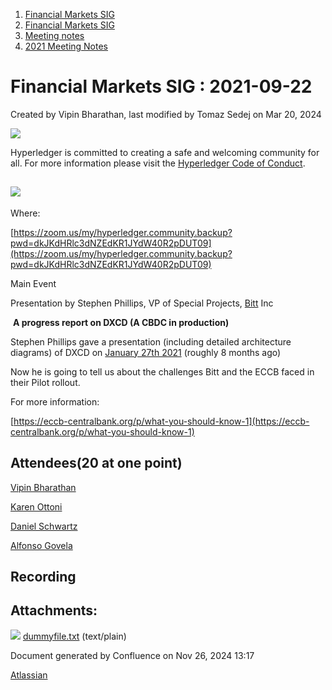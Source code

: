 1. [Financial Markets SIG](index.html)
2. [Financial Markets SIG](Financial-Markets-SIG_20545549.html)
3. [Meeting notes](Meeting-notes_20558268.html)
4. [2021 Meeting Notes](2021-Meeting-Notes_20547499.html)

# Financial Markets SIG : 2021-09-22

Created by Vipin Bharathan, last modified by Tomaz Sedej on Mar 20, 2024

![](https://wiki.hyperledger.org/download/attachments/2392771/welcome.png?version=2&modificationDate=1572450107000&api=v2)

Hyperledger is committed to creating a safe and welcoming community for all. For more information please visit the [Hyperledger Code of Conduct](https://lf-hyperledger.atlassian.net/wiki/spaces/HYP/pages/19595281/Hyperledger+Code+of+Conduct).

## ![](https://wiki.hyperledger.org/download/attachments/29034696/Antitrustnotice.png?version=1&modificationDate=1581695654000&api=v2)

Where:

[https://zoom.us/my/hyperledger.community.backup?pwd=dkJKdHRlc3dNZEdKR1JYdW40R2pDUT09](https://zoom.us/my/hyperledger.community.backup?pwd=dkJKdHRlc3dNZEdKR1JYdW40R2pDUT09)

Main Event

Presentation by Stephen Phillips, VP of Special Projects, [Bitt](http://Bitt.com) Inc

 **A progress report on DXCD (A CBDC in production)**

Stephen Phillips gave a presentation (including detailed architecture diagrams) of DXCD on [January 27th 2021](https://lf-hyperledger.atlassian.net/wiki/display/CMSIG/2021-01-27) (roughly 8 months ago)

Now he is going to tell us about the challenges Bitt and the ECCB faced in their Pilot rollout.

For more information: 

[https://eccb-centralbank.org/p/what-you-should-know-1](https://eccb-centralbank.org/p/what-you-should-know-1)

## Attendees(20 at one point)

[Vipin Bharathan](https://lf-hyperledger.atlassian.net/wiki/people/70121:4ac24c34-2385-41a8-8881-61e7a75c6d1e?ref=confluence)

[Karen Ottoni](https://lf-hyperledger.atlassian.net/wiki/people/712020:b91a9879-c835-4217-a2e7-e13c7e529f5b?ref=confluence)

[Daniel Schwartz](https://lf-hyperledger.atlassian.net/wiki/people/5f28514db7a35e002a8febcb?ref=confluence)

[Alfonso Govela](https://lf-hyperledger.atlassian.net/wiki/people/712020:8cbeb593-dd1b-4b43-a966-913564f1575a?ref=confluence)

## Recording

## Attachments:

![](images/icons/bullet_blue.gif) [dummyfile.txt](attachments/20546867/20559572.txt) (text/plain)

Document generated by Confluence on Nov 26, 2024 13:17

[Atlassian](http://www.atlassian.com/)
